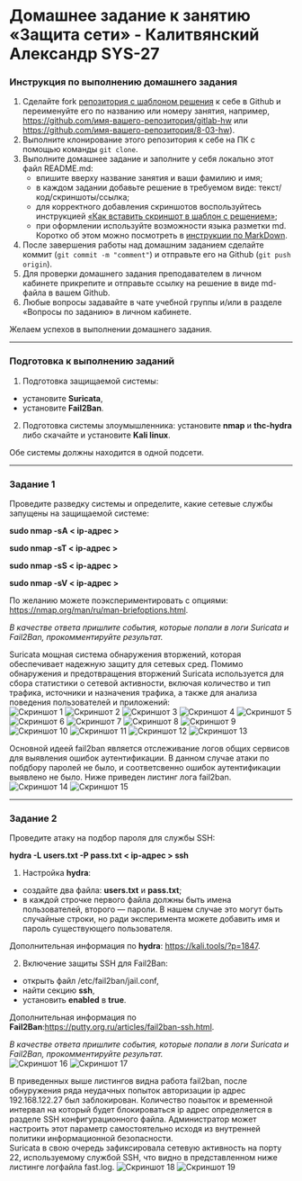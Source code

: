 # Домашнее задание к занятию «Защита сети» - Калитвянский Александр SYS-27

### Инструкция по выполнению домашнего задания

1. Сделайте fork [репозитория c шаблоном решения](https://github.com/netology-code/sys-pattern-homework) к себе в Github и переименуйте его по названию или номеру занятия, например, https://github.com/имя-вашего-репозитория/gitlab-hw или https://github.com/имя-вашего-репозитория/8-03-hw).
2. Выполните клонирование этого репозитория к себе на ПК с помощью команды `git clone`.
3. Выполните домашнее задание и заполните у себя локально этот файл README.md:
   - впишите вверху название занятия и ваши фамилию и имя;
   - в каждом задании добавьте решение в требуемом виде: текст/код/скриншоты/ссылка;
   - для корректного добавления скриншотов воспользуйтесь инструкцией [«Как вставить скриншот в шаблон с решением»](https://github.com/netology-code/sys-pattern-homework/blob/main/screen-instruction.md);
   - при оформлении используйте возможности языка разметки md. Коротко об этом можно посмотреть в [инструкции по MarkDown](https://github.com/netology-code/sys-pattern-homework/blob/main/md-instruction.md).
4. После завершения работы над домашним заданием сделайте коммит (`git commit -m "comment"`) и отправьте его на Github (`git push origin`).
5. Для проверки домашнего задания преподавателем в личном кабинете прикрепите и отправьте ссылку на решение в виде md-файла в вашем Github.
6. Любые вопросы задавайте в чате учебной группы и/или в разделе «Вопросы по заданию» в личном кабинете.

Желаем успехов в выполнении домашнего задания.

------

### Подготовка к выполнению заданий

1. Подготовка защищаемой системы:

- установите **Suricata**,
- установите **Fail2Ban**.

2. Подготовка системы злоумышленника: установите **nmap** и **thc-hydra** либо скачайте и установите **Kali linux**.

Обе системы должны находится в одной подсети.

------

### Задание 1

Проведите разведку системы и определите, какие сетевые службы запущены на защищаемой системе:

**sudo nmap -sA < ip-адрес >**

**sudo nmap -sT < ip-адрес >**

**sudo nmap -sS < ip-адрес >**

**sudo nmap -sV < ip-адрес >**

По желанию можете поэкспериментировать с опциями: https://nmap.org/man/ru/man-briefoptions.html.


*В качестве ответа пришлите события, которые попали в логи Suricata и Fail2Ban, прокомментируйте результат.*  

Suricata мощная система обнаружения вторжений, которая обеспечивает надежную защиту для сетевых сред. Помимо обнаружения и предотвращения вторжений Suricata используется для сбора статистики о сетевой активности, включая количество и тип трафика, источники и назначения трафика, а также для анализа поведения пользователей и приложений:  
![Скриншот 1](https://github.com/akalitvyanskiy/network_protection/blob/main/img/1.png)
![Скриншот 2](https://github.com/akalitvyanskiy/network_protection/blob/main/img/11.png)
![Скриншот 3](https://github.com/akalitvyanskiy/network_protection/blob/main/img/12.png)
![Скриншот 4](https://github.com/akalitvyanskiy/network_protection/blob/main/img/13.png)
![Скриншот 5](https://github.com/akalitvyanskiy/network_protection/blob/main/img/14.png)
![Скриншот 6](https://github.com/akalitvyanskiy/network_protection/blob/main/img/15.png)
![Скриншот 7](https://github.com/akalitvyanskiy/network_protection/blob/main/img/16.png)
![Скриншот 8](https://github.com/akalitvyanskiy/network_protection/blob/main/img/17.png)
![Скриншот 9](https://github.com/akalitvyanskiy/network_protection/blob/main/img/18.png)
![Скриншот 10](https://github.com/akalitvyanskiy/network_protection/blob/main/img/19.png)
![Скриншот 11](https://github.com/akalitvyanskiy/network_protection/blob/main/img/191.png)
![Скриншот 12](https://github.com/akalitvyanskiy/network_protection/blob/main/img/192.png)
![Скриншот 13](https://github.com/akalitvyanskiy/network_protection/blob/main/img/193.png)  

Основной идеей fail2ban является отслеживание логов общих сервисов для выявления ошибок аутентификации. В данном случае атаки по побдбору паролей не было, и соответсвенно ошибок аутентификации выявлено не было. Ниже приведен листинг лога fail2ban.  
![Скриншот 14](https://github.com/akalitvyanskiy/network_protection/blob/main/img/195.png)
![Скриншот 15](https://github.com/akalitvyanskiy/network_protection/blob/main/img/196.png)

------

### Задание 2

Проведите атаку на подбор пароля для службы SSH:

**hydra -L users.txt -P pass.txt < ip-адрес > ssh**

1. Настройка **hydra**: 
 
 - создайте два файла: **users.txt** и **pass.txt**;
 - в каждой строчке первого файла должны быть имена пользователей, второго — пароли. В нашем случае это могут быть случайные строки, но ради эксперимента можете добавить имя и пароль существующего пользователя.

Дополнительная информация по **hydra**: https://kali.tools/?p=1847.

2. Включение защиты SSH для Fail2Ban:

-  открыть файл /etc/fail2ban/jail.conf,
-  найти секцию **ssh**,
-  установить **enabled**  в **true**.

Дополнительная информация по **Fail2Ban**:https://putty.org.ru/articles/fail2ban-ssh.html.



*В качестве ответа пришлите события, которые попали в логи Suricata и Fail2Ban, прокомментируйте результат.*  
![Скриншот 16](https://github.com/akalitvyanskiy/network_protection/blob/main/img/2.png)
![Скриншот 17](https://github.com/akalitvyanskiy/network_protection/blob/main/img/21.png)  

В приведенных выше листингов видна работа fail2ban, после обнуружения ряда неудачных попыток авторизации ip адрес 192.168.122.27 был заблокирован. Количество поаыток и временной интервал на который будет блокироваться ip адрес определяется в разделе SSH конфигурационного файла. Администратор может настроить этот параметр самостоятельно исходя из внутренней политики информационной безопасности.  
Suricata в свою очередь зафиксировала сетевую активность на порту 22, используемому службой SSH, что видно в представленном ниже листинге логфайла fast.log.
![Скриншот 18](https://github.com/akalitvyanskiy/network_protection/blob/main/img/22.png)
![Скриншот 19](https://github.com/akalitvyanskiy/network_protection/blob/main/img/23.png)  


